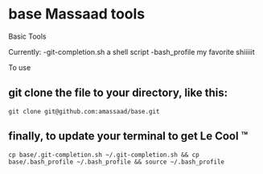 base Massaad tools
====

Basic Tools

Currently:
-git-completion.sh
  a shell script
-bash_profile
  my favorite shiiiiit

To use 

## git clone the file to your directory, like this:
`git clone git@github.com:amassaad/base.git`

## finally, to update your terminal to get Le Cool &trade;
`cp base/.git-completion.sh ~/.git-completion.sh &&
cp base/.bash_profile ~/.bash_profile &&
source ~/.bash_profile`
